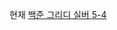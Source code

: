현재 [백준 그리디 실버 5-4](https://www.acmicpc.net/problemset?sort=solvedac_desc&tier=6%2C7&algo=33&algo_if=and)
